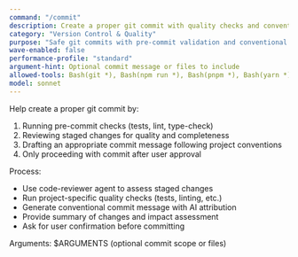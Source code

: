 ```yaml
---
command: "/commit"
description: Create a proper git commit with quality checks and conventional message
category: "Version Control & Quality"
purpose: "Safe git commits with pre-commit validation and conventional messages"
wave-enabled: false
performance-profile: "standard"
argument-hint: Optional commit message or files to include
allowed-tools: Bash(git *), Bash(npm run *), Bash(pnpm *), Bash(yarn *), Read, Grep, Glob
model: sonnet
---
```


Help create a proper git commit by:
1. Running pre-commit checks (tests, lint, type-check) 
2. Reviewing staged changes for quality and completeness
3. Drafting an appropriate commit message following project conventions
4. Only proceeding with commit after user approval

Process:
- Use code-reviewer agent to assess staged changes
- Run project-specific quality checks (tests, linting, etc.)
- Generate conventional commit message with AI attribution
- Provide summary of changes and impact assessment
- Ask for user confirmation before committing

Arguments: $ARGUMENTS (optional commit scope or files)
